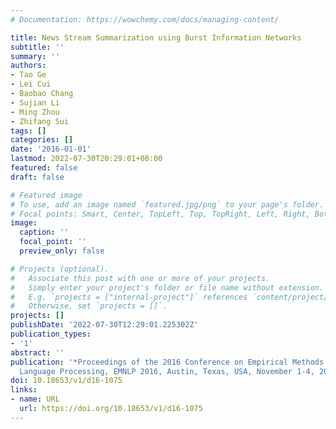 ```yaml
---
# Documentation: https://wowchemy.com/docs/managing-content/

title: News Stream Summarization using Burst Information Networks
subtitle: ''
summary: ''
authors:
- Tao Ge
- Lei Cui
- Baobao Chang
- Sujian Li
- Ming Zhou
- Zhifang Sui
tags: []
categories: []
date: '2016-01-01'
lastmod: 2022-07-30T20:29:01+08:00
featured: false
draft: false

# Featured image
# To use, add an image named `featured.jpg/png` to your page's folder.
# Focal points: Smart, Center, TopLeft, Top, TopRight, Left, Right, BottomLeft, Bottom, BottomRight.
image:
  caption: ''
  focal_point: ''
  preview_only: false

# Projects (optional).
#   Associate this post with one or more of your projects.
#   Simply enter your project's folder or file name without extension.
#   E.g. `projects = ["internal-project"]` references `content/project/deep-learning/index.md`.
#   Otherwise, set `projects = []`.
projects: []
publishDate: '2022-07-30T12:29:01.225302Z'
publication_types:
- '1'
abstract: ''
publication: '*Proceedings of the 2016 Conference on Empirical Methods in Natural
  Language Processing, EMNLP 2016, Austin, Texas, USA, November 1-4, 2016*'
doi: 10.18653/v1/d16-1075
links:
- name: URL
  url: https://doi.org/10.18653/v1/d16-1075
---
```

